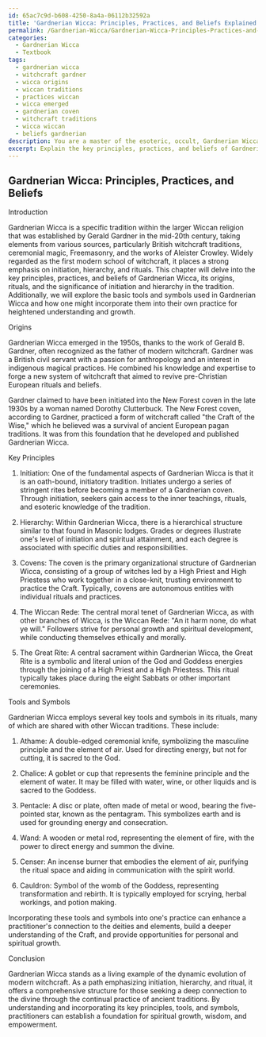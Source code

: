```yaml
---
id: 65ac7c9d-b608-4250-8a4a-06112b32592a
title: 'Gardnerian Wicca: Principles, Practices, and Beliefs Explained'
permalink: /Gardnerian-Wicca/Gardnerian-Wicca-Principles-Practices-and-Beliefs-Explained/
categories:
  - Gardnerian Wicca
  - Textbook
tags:
  - gardnerian wicca
  - witchcraft gardner
  - wicca origins
  - wiccan traditions
  - practices wiccan
  - wicca emerged
  - gardnerian coven
  - witchcraft traditions
  - wicca wiccan
  - beliefs gardnerian
description: You are a master of the esoteric, occult, Gardnerian Wicca and education, you have written many textbooks on the subject in ways that provide students with rich and deep understanding of the subject. You are being asked to write textbook-like sections on a topic and you do it with full context, explainability, and reliability in accuracy to the true facts of the topic at hand, in a textbook style that a student would easily be able to learn from, in a rich, engaging, and contextual way. Always include relevant context (such as formulas and history), related concepts, and in a way that someone can gain deep insights from.
excerpt: Explain the key principles, practices, and beliefs of Gardnerian Wicca, including its origins, rituals, and the significance of initiation and hierarchy in the tradition. Additionally, provide an overview of the basic tools and symbols used in Gardnerian Wicca and how one might incorporate them into their own practice for greater understanding of the path.
---
```


## Gardnerian Wicca: Principles, Practices, and Beliefs

Introduction

Gardnerian Wicca is a specific tradition within the larger Wiccan religion that was established by Gerald Gardner in the mid-20th century, taking elements from various sources, particularly British witchcraft traditions, ceremonial magic, Freemasonry, and the works of Aleister Crowley. Widely regarded as the first modern school of witchcraft, it places a strong emphasis on initiation, hierarchy, and rituals. This chapter will delve into the key principles, practices, and beliefs of Gardnerian Wicca, its origins, rituals, and the significance of initiation and hierarchy in the tradition. Additionally, we will explore the basic tools and symbols used in Gardnerian Wicca and how one might incorporate them into their own practice for heightened understanding and growth.


Origins

Gardnerian Wicca emerged in the 1950s, thanks to the work of Gerald B. Gardner, often recognized as the father of modern witchcraft. Gardner was a British civil servant with a passion for anthropology and an interest in indigenous magical practices. He combined his knowledge and expertise to forge a new system of witchcraft that aimed to revive pre-Christian European rituals and beliefs.

Gardner claimed to have been initiated into the New Forest coven in the late 1930s by a woman named Dorothy Clutterbuck. The New Forest coven, according to Gardner, practiced a form of witchcraft called "the Craft of the Wise," which he believed was a survival of ancient European pagan traditions. It was from this foundation that he developed and published Gardnerian Wicca.


Key Principles

1. Initiation: One of the fundamental aspects of Gardnerian Wicca is that it is an oath-bound, initiatory tradition. Initiates undergo a series of stringent rites before becoming a member of a Gardnerian coven. Through initiation, seekers gain access to the inner teachings, rituals, and esoteric knowledge of the tradition.

2. Hierarchy: Within Gardnerian Wicca, there is a hierarchical structure similar to that found in Masonic lodges. Grades or degrees illustrate one's level of initiation and spiritual attainment, and each degree is associated with specific duties and responsibilities.

3. Covens: The coven is the primary organizational structure of Gardnerian Wicca, consisting of a group of witches led by a High Priest and High Priestess who work together in a close-knit, trusting environment to practice the Craft. Typically, covens are autonomous entities with individual rituals and practices.

4. The Wiccan Rede: The central moral tenet of Gardnerian Wicca, as with other branches of Wicca, is the Wiccan Rede: "An it harm none, do what ye will." Followers strive for personal growth and spiritual development, while conducting themselves ethically and morally.

5. The Great Rite: A central sacrament within Gardnerian Wicca, the Great Rite is a symbolic and literal union of the God and Goddess energies through the joining of a High Priest and a High Priestess. This ritual typically takes place during the eight Sabbats or other important ceremonies.


Tools and Symbols

Gardnerian Wicca employs several key tools and symbols in its rituals, many of which are shared with other Wiccan traditions. These include:

1. Athame: A double-edged ceremonial knife, symbolizing the masculine principle and the element of air. Used for directing energy, but not for cutting, it is sacred to the God.

2. Chalice: A goblet or cup that represents the feminine principle and the element of water. It may be filled with water, wine, or other liquids and is sacred to the Goddess.

3. Pentacle: A disc or plate, often made of metal or wood, bearing the five-pointed star, known as the pentagram. This symbolizes earth and is used for grounding energy and consecration.

4. Wand: A wooden or metal rod, representing the element of fire, with the power to direct energy and summon the divine.

5. Censer: An incense burner that embodies the element of air, purifying the ritual space and aiding in communication with the spirit world.

6. Cauldron: Symbol of the womb of the Goddess, representing transformation and rebirth. It is typically employed for scrying, herbal workings, and potion making.

Incorporating these tools and symbols into one's practice can enhance a practitioner's connection to the deities and elements, build a deeper understanding of the Craft, and provide opportunities for personal and spiritual growth.

Conclusion

Gardnerian Wicca stands as a living example of the dynamic evolution of modern witchcraft. As a path emphasizing initiation, hierarchy, and ritual, it offers a comprehensive structure for those seeking a deep connection to the divine through the continual practice of ancient traditions. By understanding and incorporating its key principles, tools, and symbols, practitioners can establish a foundation for spiritual growth, wisdom, and empowerment.
